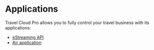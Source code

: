# Applications

Travel Cloud Pro allows you to fully control your travel business with its applications:

* [eStreaming API](/travel-cloud-pro/applications/estreaming-api.md)
* [Air application](/travel-cloud-pro/applications/air-application.md)




